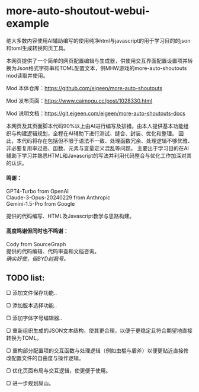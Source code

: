 # more-auto-shoutout-webui-example
绝大多数内容使用AI辅助编写的使用纯净html与javascript的用于学习目的的json和toml生成转换网页工具。

本网页提供了一个简单的网页配置编辑与生成器，供使用交互界面配置设置项并转换为Json格式字符串和TOML配置文本，供MHW游戏的more-auto-shoutouts mod读取并使用。

Mod 本体仓库：https://github.com/eigeen/more-auto-shoutouts

Mod 发布页面：https://www.caimogu.cc/post/1028330.html

Mod 说明文档：https://git.eigeen.com/eigeen/more-auto-shoutouts-docs

本网页及其页面脚本代码90%以上由AI进行编写及排错。由本人提供基本功能组织与构建逻辑规划，全程在AI辅助下进行测试、缝合、封装、优化和整理。
因此，本代码将存在包括但不限于语法不一致、处理函数冗余、处理逻辑不够优雅、非必要复用率过高、函数、元素与变量定义混乱等问题。
主要出于学习目的在AI辅助下学习并熟悉HTML和Javascript的写法并利用代码整合与优化工作加深对其的认识。

#### 鸣谢：

GPT4-Turbo from OpenAI  
Claude-3-Opus-20240229 from Anthropic  
Gemini-1.5-Pro from Google

提供的代码编写、HTML及Javascript教学与思路构建。


#### 高度鸣谢但同时也不鸣谢：

Cody from SourceGraph  
提供的代码编辑、代码审查和文档咨询。  
_确实好使，但BYD封我号。_


## TODO list:

▢ 添加文件保存功能..

▢ 添加版本选择功能..

▢ 添加字体字号编辑器..

▢ 重新组织生成的JSON文本结构，使其更合理，以便于更稳定且符合期望地直接转换为TOML。

▢ 重构部分配置项的交互函数与处理逻辑（例如虫棍与盾斧）以便更贴近直接修改配置文件的自由度与操作逻辑。

▢ 优化页面布局与交互逻辑，使更便于使用。

▢ 进一步规划屎山。
